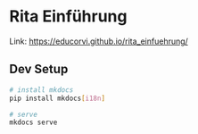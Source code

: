 # Rita Einführung
Link: https://educorvi.github.io/rita_einfuehrung/

## Dev Setup
```bash
# install mkdocs
pip install mkdocs[i18n]

# serve
mkdocs serve
```